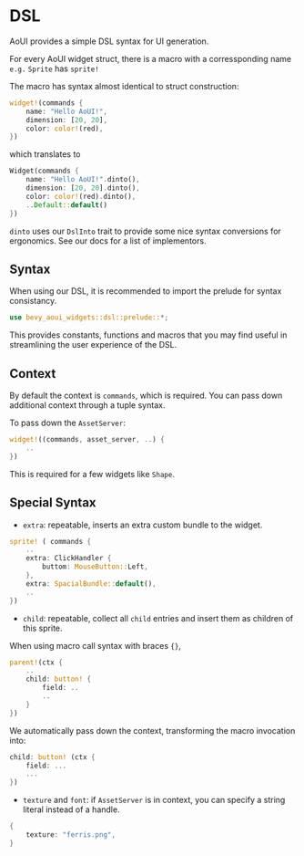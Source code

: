 # DSL

AoUI provides a simple DSL syntax for UI generation.

For every AoUI widget struct, there is a macro with a corressponding name
`e.g.` `Sprite` has `sprite!`

The macro has syntax almost identical to struct construction:

```rust
widget!(commands {
    name: "Hello AoUI!",
    dimension: [20, 20],
    color: color!(red),
})
```

which translates to

```rust
Widget(commands {
    name: "Hello AoUI!".dinto(),
    dimension: [20, 20].dinto(),
    color: color!(red).dinto(),
    ..Default::default()
})
```

`dinto` uses our `DslInto` trait to provide some nice
syntax conversions for ergonomics. See our docs for a list
of implementors.

## Syntax

When using our DSL, it is recommended to import the
prelude for syntax consistancy.

```rust
use bevy_aoui_widgets::dsl::prelude::*;
```

This provides constants, functions and macros that you
may find useful in streamlining the user experience of
the DSL.

## Context

By default the context is `commands`, which is required.
You can pass down additional context through a tuple syntax.

To pass down the `AssetServer`:

```rust
widget!((commands, asset_server, ..) {
    ..
})
```

This is required for a few widgets like `Shape`.

## Special Syntax

* `extra`: repeatable, inserts an extra custom bundle to the widget.

```rust
sprite! ( commands {
    ..
    extra: ClickHandler {
        buttom: MouseButton::Left,
    },
    extra: SpacialBundle::default(),
    ..
})
```

* `child`: repeatable, collect all `child` entries and insert them as
children of this sprite.

When using macro call syntax with braces `{}`,

```rust
parent!(ctx {
    ..
    child: button! {
        field: ..
        ..
    }
})
```

We automatically pass down the context, transforming the macro invocation into:

```rust
child: button! (ctx {
    field: ...
    ...
})
```

* `texture` and `font`: if `AssetServer` is in context, you can specify a
string literal instead of a handle.

```rust
{
    texture: "ferris.png",
}
```
